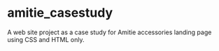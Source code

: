 # amitie_casestudy
A web site project as a case study for Amitie accessories landing page using CSS and HTML only.
